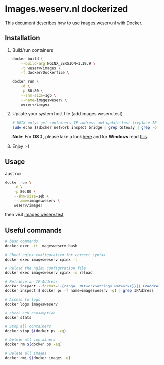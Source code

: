 # Images.weserv.nl dockerized

This document describes how to use images.weserv.nl with Docker.

## Installation

1. Build/run containers

    ```bash
    docker build \
        --build-arg NGINX_VERSION=1.19.9 \
        -t weserv/images \
        -f docker/Dockerfile \
        .
    docker run \
        -d \
        -p 80:80 \
        --shm-size=1gb \
        --name=imagesweserv \
        weserv/images
    ```

2. Update your system host file (add images.weserv.test)

    ```bash
    # UNIX only: get containers IP address and update host (replace IP according to your configuration) (on Windows, edit C:\Windows\System32\drivers\etc\hosts)
    sudo echo $(docker network inspect bridge | grep Gateway | grep -o -E '[0-9\.]+') "images.weserv.test" >> /etc/hosts
    ```

    **Note:** For **OS X**, please take a look [here](https://docs.docker.com/docker-for-mac/networking/) and for **Windows** read [this](https://docs.docker.com/docker-for-windows/networking/).

3. Enjoy :-)

## Usage

Just run:
```bash
docker run \
    -d \
    -p 80:80 \
    --shm-size=1gb \
    --name=imagesweserv \
    weserv/images
```
then visit [images.weserv.test](http://images.weserv.test)

## Useful commands

```bash
# bash commands
docker exec -it imagesweserv bash

# Check nginx configuration for correct syntax
docker exec imagesweserv nginx -t

# Reload the nginx configuration file
docker exec imagesweserv nginx -s reload

# Retrieve an IP Address
docker inspect --format='{{range .NetworkSettings.Networks}}{{.IPAddress}}{{end}}' $(docker ps -f name=imagesweserv -q)
docker inspect $(docker ps -f name=imagesweserv -q) | grep IPAddress

# Access to logs
docker logs imagesweserv

# Check CPU consumption
docker stats

# Stop all containers
docker stop $(docker ps -aq)

# Delete all containers
docker rm $(docker ps -aq)

# Delete all images
docker rmi $(docker images -q)
```
